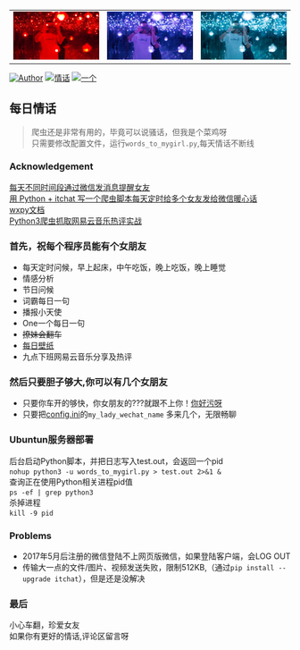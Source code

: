 
<table>
    <tr>
        <td ><center><img src="./remind_sentence/red.jpg"> </center> </td>     
        <td ><center><img src="./remind_sentence/pupple.jpg"> </center> </td>
        <td ><center><img src="./remind_sentence/blue.jpg"> </center> </td>
    </tr>
</table>
<!-- <p><figure class="third">
    <img src="./remind_sentence/red.jpg" width="300"/>
    <img src="./remind_sentence/pupple.jpg" width="300"/>
    <img src="./remind_sentence/blue.jpg" width="300"/>
</figure>
<p> -->

[![Author](https://img.shields.io/badge/Author-mr__menand-yellowgreen.svg)](https://mrmenand.github.io/)
[![情话](https://img.shields.io/badge/%E7%8C%BF%E6%B0%8F%E6%B5%AA%E6%BC%AB-%E6%83%85%E8%AF%9D-green.svg)]()
[![一个](https://img.shields.io/badge/One-%E4%B8%80%E4%B8%AA-yellow.svg)](http://wufazhuce.com/)

## 每日情话
>  爬虫还是非常有用的，毕竟可以说骚话，但我是个菜鸡呀  
>  只需要修改配置文件，运行`words_to_mygirl.py`,每天情话不断线  
### Acknowledgement
[每天不同时间段通过微信发消息提醒女友](https://github.com/shengqiangzhang/examples-of-web-crawlers/tree/master/4.%E6%AF%8F%E5%A4%A9%E4%B8%8D%E5%90%8C%E6%97%B6%E9%97%B4%E6%AE%B5%E9%80%9A%E8%BF%87%E5%BE%AE%E4%BF%A1%E5%8F%91%E6%B6%88%E6%81%AF%E6%8F%90%E9%86%92%E5%A5%B3%E5%8F%8B)    
[用 Python + itchat 写一个爬虫脚本每天定时给多个女友发给微信暖心话](https://github.com/sfyc23/EverydayWechat)   
[wxpy文档](https://wxpy.readthedocs.io/zh/latest/bot.html)    
[Python3爬虫抓取网易云音乐热评实战](https://blog.csdn.net/fengxinlinux/article/details/77950209)


### 首先，祝每个程序员能有个女朋友
- 每天定时问候，早上起床，中午吃饭，晚上吃饭，晚上睡觉
-  情感分析
-  节日问候 
-  词霸每日一句
-  播报小天使
-  One一个每日一句
-  ~~撩妹会翻车~~
-  [每日壁纸](https://unsplash.com/)
-  九点下班网易云音乐分享及热评

### 然后只要胆子够大,你可以有几个女朋友
-  只要你车开的够快，你女朋友的???就跟不上你！[你好污呀](https://www.nihaowua.com/)
-  只要把[config.ini](./config.ini)的`my_lady_wechat_name` 多来几个，无限畅聊


### Ubuntun服务器部署
后台启动Python脚本，并把日志写入test.out，会返回一个pid   
`nohup python3 -u words_to_mygirl.py > test.out 2>&1 &`   
查询正在使用Python相关进程pid值   
`ps -ef | grep python3`  
杀掉进程  
`kill -9 pid`
### Problems
- 2017年5月后注册的微信登陆不上网页版微信，如果登陆客户端，会LOG OUT   
- 传输大一点的文件/图片、视频发送失败，限制512KB,（通过`pip install --upgrade itchat`），但是还是没解决

### 最后 
小心车翻，珍爱女友    
如果你有更好的情话,评论区留言呀  




